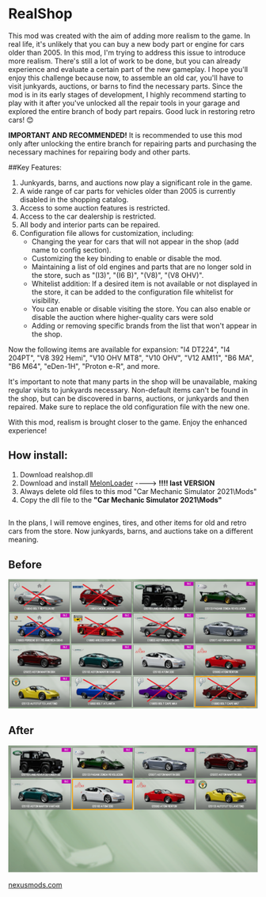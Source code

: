 # RealShop

This mod was created with the aim of adding more realism to the game. In real life, it's unlikely that you can buy a new body part or engine for cars older than 2005. In this mod, I'm trying to address this issue to introduce more realism. There's still a lot of work to be done, but you can already experience and evaluate a certain part of the new gameplay. I hope you'll enjoy this challenge because now, to assemble an old car, you'll have to visit junkyards, auctions, or barns to find the necessary parts. Since the mod is in its early stages of development, I highly recommend starting to play with it after you've unlocked all the repair tools in your garage and explored the entire branch of body part repairs. Good luck in restoring retro cars! 😊

**IMPORTANT AND RECOMMENDED!** It is recommended to use this mod only after unlocking the entire branch for repairing parts and purchasing the necessary machines for repairing body and other parts.

##Key Features:

1. Junkyards, barns, and auctions now play a significant role in the game.
2. A wide range of car parts for vehicles older than 2005 is currently disabled in the shopping catalog.
3. Access to some auction features is restricted.
4. Access to the car dealership is restricted.
5. All body and interior parts can be repaired.
6. Configuration file allows for customization, including:
	- Changing the year for cars that will not appear in the shop (add name to config section).
	- Customizing the key binding to enable or disable the mod.
	- Maintaining a list of old engines and parts that are no longer sold in the store, such as "(I3)", "(I6 B)", "(V8)", "(V8 OHV)".
	- Whitelist addition: If a desired item is not available or not displayed in the store, it can be added to the configuration file whitelist for visibility.
	- You can enable or disable visiting the store. You can also enable or disable the auction where higher-quality cars were sold
	- Adding or removing specific brands from the list that won't appear in the shop.


Now the following items are available for expansion: "I4 DT224", "I4 204PT", "V8 392 Hemi", "V10 OHV MT8", "V10 OHV", "V12 AM11", "B6 MA", "B6 M64", "eDen-1H", "Proton e-R", and more.

It's important to note that many parts in the shop will be unavailable, making regular visits to junkyards necessary. Non-default items can't be found in the shop, but can be discovered in barns, auctions, or junkyards and then repaired. Make sure to replace the old configuration file with the new one.

With this mod, realism is brought closer to the game. Enjoy the enhanced experience!

## How install:

1. Download realshop.dll
2. Download and install [MelonLoader](https://melonwiki.xyz/#/?id=requirements) ----> **!!!!   last VERSION**
3. Always delete old files to this mod "Car Mechanic Simulator 2021\Mods"
4. Copy the dll file to the **"Car Mechanic Simulator 2021\Mods"**

##
In the plans, I will remove engines, tires, and other items for old and retro cars from the store. Now junkyards, barns, and auctions take on a different meaning.

## Before
<p align="center">
  <img src="/Assets/before.png" alt="before">
</p>

## After
<p align="center">
  <img src="/Assets/after.png" alt="before">
</p>

[nexusmods.com](https://www.nexusmods.com/carmechanicsimulator2021/mods/164)
